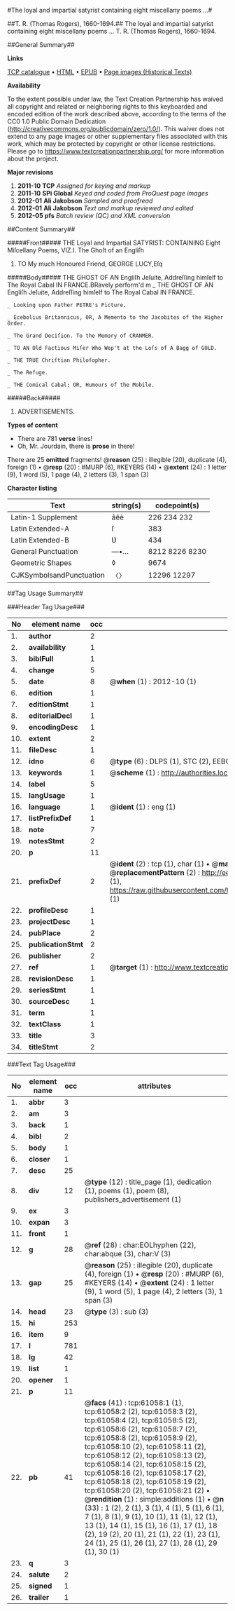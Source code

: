 #The loyal and impartial satyrist containing eight miscellany poems ...#

##T. R. (Thomas Rogers), 1660-1694.##
The loyal and impartial satyrist containing eight miscellany poems ...
T. R. (Thomas Rogers), 1660-1694.

##General Summary##

**Links**

[TCP catalogue](http://www.ota.ox.ac.uk/tcp/)  • 
[HTML](http://tei.it.ox.ac.uk/tcp/Texts-HTML/free/A57/A57563.html)  • 
[EPUB](http://tei.it.ox.ac.uk/tcp/Texts-EPUB/free/A57/A57563.epub) • 
[Page images (Historical Texts)](https://historicaltexts.jisc.ac.uk/eebo-12393522e)

**Availability**

To the extent possible under law, the Text Creation Partnership has waived all copyright and related or neighboring rights to this keyboarded and encoded edition of the work described above, according to the terms of the CC0 1.0 Public Domain Dedication (http://creativecommons.org/publicdomain/zero/1.0/). This waiver does not extend to any page images or other supplementary files associated with this work, which may be protected by copyright or other license restrictions. Please go to https://www.textcreationpartnership.org/ for more information about the project.

**Major revisions**

1. __2011-10__ __TCP__ *Assigned for keying and markup*
1. __2011-10__ __SPi Global__ *Keyed and coded from ProQuest page images*
1. __2012-01__ __Ali Jakobson__ *Sampled and proofread*
1. __2012-01__ __Ali Jakobson__ *Text and markup reviewed and edited*
1. __2012-05__ __pfs__ *Batch review (QC) and XML conversion*

##Content Summary##

#####Front#####
THE Loyal and Impartial SATYRIST: CONTAINING Eight Miſcellany Poems, VIZ.I. The Ghoſt of an Engliſh 
1. TO My much Honoured Friend, GEORGE LUCY,Eſq

#####Body#####
THE GHOST OF AN Engliſh Jeſuite, Addreſſing himſelf to The Royal Cabal IN FRANCE.BRavely perform'd m
    _ THE GHOST OF AN Engliſh Jeſuite, Addreſſing himſelf to The Royal Cabal IN FRANCE.

    _ Looking upon Father PETRE's Picture.

    _ Ecebolius Britannicus, OR, A Memento to the Jacobites of the Higher Order.

    _ The Grand Deciſion. To the Memory of CRANMER.

    _ TO AN Old Factious Miſer Who Wep't at the Loſs of A Bagg of GOLD.

    _ THE TRUE Chriſtian Philoſopher.

    _ The Refuge.

    _ THE Comical Cabal; OR, Humours of the Mobile.

#####Back#####

1. ADVERTISEMENTS.

**Types of content**

  * There are 781 **verse** lines!
  * Oh, Mr. Jourdain, there is **prose** in there!

There are 25 **omitted** fragments! 
 @__reason__ (25) : illegible (20), duplicate (4), foreign (1)  •  @__resp__ (20) : #MURP (6), #KEYERS (14)  •  @__extent__ (24) : 1 letter (9), 1 word (5), 1 page (4), 2 letters (3), 1 span (3)

**Character listing**


|Text|string(s)|codepoint(s)|
|---|---|---|
|Latin-1 Supplement|âêè|226 234 232|
|Latin Extended-A|ſ|383|
|Latin Extended-B|Ʋ|434|
|General Punctuation|—•…|8212 8226 8230|
|Geometric Shapes|◊|9674|
|CJKSymbolsandPunctuation|〈〉|12296 12297|

##Tag Usage Summary##

###Header Tag Usage###

|No|element name|occ|attributes|
|---|---|---|---|
|1.|__author__|2||
|2.|__availability__|1||
|3.|__biblFull__|1||
|4.|__change__|5||
|5.|__date__|8| @__when__ (1) : 2012-10 (1)|
|6.|__edition__|1||
|7.|__editionStmt__|1||
|8.|__editorialDecl__|1||
|9.|__encodingDesc__|1||
|10.|__extent__|2||
|11.|__fileDesc__|1||
|12.|__idno__|6| @__type__ (6) : DLPS (1), STC (2), EEBO-CITATION (1), OCLC (1), VID (1)|
|13.|__keywords__|1| @__scheme__ (1) : http://authorities.loc.gov/ (1)|
|14.|__label__|5||
|15.|__langUsage__|1||
|16.|__language__|1| @__ident__ (1) : eng (1)|
|17.|__listPrefixDef__|1||
|18.|__note__|7||
|19.|__notesStmt__|2||
|20.|__p__|11||
|21.|__prefixDef__|2| @__ident__ (2) : tcp (1), char (1)  •  @__matchPattern__ (2) : ([0-9\-]+):([0-9IVX]+) (1), (.+) (1)  •  @__replacementPattern__ (2) : http://eebo.chadwyck.com/downloadtiff?vid=$1&page=$2 (1), https://raw.githubusercontent.com/textcreationpartnership/Texts/master/tcpchars.xml#$1 (1)|
|22.|__profileDesc__|1||
|23.|__projectDesc__|1||
|24.|__pubPlace__|2||
|25.|__publicationStmt__|2||
|26.|__publisher__|2||
|27.|__ref__|1| @__target__ (1) : http://www.textcreationpartnership.org/docs/. (1)|
|28.|__revisionDesc__|1||
|29.|__seriesStmt__|1||
|30.|__sourceDesc__|1||
|31.|__term__|1||
|32.|__textClass__|1||
|33.|__title__|3||
|34.|__titleStmt__|2||


###Text Tag Usage###

|No|element name|occ|attributes|
|---|---|---|---|
|1.|__abbr__|3||
|2.|__am__|3||
|3.|__back__|1||
|4.|__bibl__|2||
|5.|__body__|1||
|6.|__closer__|1||
|7.|__desc__|25||
|8.|__div__|12| @__type__ (12) : title_page (1), dedication (1), poems (1), poem (8), publishers_advertisement (1)|
|9.|__ex__|3||
|10.|__expan__|3||
|11.|__front__|1||
|12.|__g__|28| @__ref__ (28) : char:EOLhyphen (22), char:abque (3), char:V (3)|
|13.|__gap__|25| @__reason__ (25) : illegible (20), duplicate (4), foreign (1)  •  @__resp__ (20) : #MURP (6), #KEYERS (14)  •  @__extent__ (24) : 1 letter (9), 1 word (5), 1 page (4), 2 letters (3), 1 span (3)|
|14.|__head__|23| @__type__ (3) : sub (3)|
|15.|__hi__|253||
|16.|__item__|9||
|17.|__l__|781||
|18.|__lg__|42||
|19.|__list__|1||
|20.|__opener__|1||
|21.|__p__|11||
|22.|__pb__|41| @__facs__ (41) : tcp:61058:1 (1), tcp:61058:2 (2), tcp:61058:3 (2), tcp:61058:4 (2), tcp:61058:5 (2), tcp:61058:6 (2), tcp:61058:7 (2), tcp:61058:8 (2), tcp:61058:9 (2), tcp:61058:10 (2), tcp:61058:11 (2), tcp:61058:12 (2), tcp:61058:13 (2), tcp:61058:14 (2), tcp:61058:15 (2), tcp:61058:16 (2), tcp:61058:17 (2), tcp:61058:18 (2), tcp:61058:19 (2), tcp:61058:20 (2), tcp:61058:21 (2)  •  @__rendition__ (1) : simple:additions (1)  •  @__n__ (33) : 1 (2), 2 (1), 3 (1), 4 (1), 5 (1), 6 (1), 7 (1), 8 (1), 9 (1), 10 (1), 11 (1), 12 (1), 13 (1), 14 (1), 15 (1), 16 (1), 17 (1), 18 (2), 19 (2), 20 (1), 21 (1), 22 (1), 23 (1), 24 (1), 25 (1), 26 (1), 27 (1), 28 (1), 29 (1), 30 (1)|
|23.|__q__|3||
|24.|__salute__|2||
|25.|__signed__|1||
|26.|__trailer__|1||
